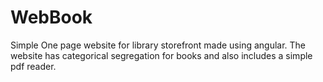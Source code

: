 # WebBook
Simple One page website for library storefront made using angular. The website has categorical segregation for books and also includes a simple pdf reader.
